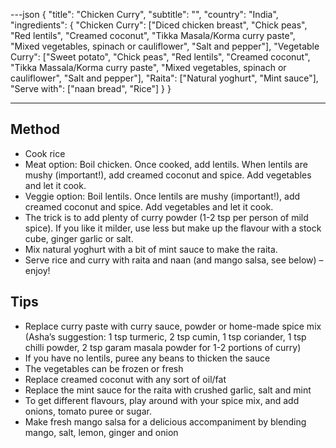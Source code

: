 ---json
{
"title": "Chicken Curry",
"subtitle": "",
"country": "India",
"ingredients": {
"Chicken Curry": ["Diced chicken breast", "Chick peas", "Red lentils", "Creamed coconut", "Tikka Masala/Korma curry paste", "Mixed vegetables, spinach or cauliflower", "Salt and pepper"],
"Vegetable Curry": ["Sweet potato", "Chick peas", "Red lentils", "Creamed coconut", "Tikka Massala/Korma curry paste", "Mixed vegetables, spinach or cauliflower", "Salt and pepper"],
"Raita": ["Natural yoghurt", "Mint sauce"],
"Serve with": ["naan bread", "Rice"]
}
}

---

## Method

- Cook rice
- Meat option: Boil chicken. Once cooked, add lentils. When lentils are mushy (important!), add creamed coconut and spice. Add vegetables and let it cook.
- Veggie option: Boil lentils. Once lentils are mushy (important!), add creamed coconut and spice. Add vegetables and let it cook.
- The trick is to add plenty of curry powder (1-2 tsp per person of mild spice). If you like it milder, use less but make up the flavour with a stock cube, ginger garlic or salt.
- Mix natural yoghurt with a bit of mint sauce to make the raita.
- Serve rice and curry with raita and naan (and mango salsa, see below) – enjoy!

## Tips

- Replace curry paste with curry sauce, powder or home-made spice mix (Asha’s suggestion: 1 tsp turmeric, 2 tsp cumin, 1 tsp coriander, 1 tsp chilli powder, 2 tsp garam masala powder for 1-2 portions of curry)
- If you have no lentils, puree any beans to thicken the sauce
- The vegetables can be frozen or fresh
- Replace creamed coconut with any sort of oil/fat
- Replace the mint sauce for the raita with crushed garlic, salt and mint
- To get different flavours, play around with your spice mix, and add onions, tomato puree or sugar.
- Make fresh mango salsa for a delicious accompaniment by blending mango, salt, lemon, ginger and onion
